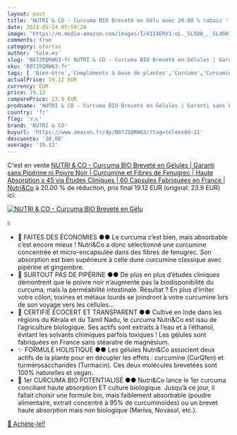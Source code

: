 ```yaml
---
layout: post
title: 'NUTRI & CO - Curcuma BIO Breveté en Gélu avec 20.00 % rabais '
date: 2021-05-24 05:59:24
image: 'https://m.media-amazon.com/images/I/41I4ERV1-oL._SL500_._SL400_.jpg'
comments: true
category: ofertas
author: 'tole.es'
slug: 'B07J5QRW63-fr NUTRI & CO - Curcuma BIO Breveté en Gélules | Garanti sans...'
sku: 'B07J5QRW63-fr'
tags: [ 'Bien-être','Compléments à base de plantes','Curcuma','Curcumin','Hygiène et Santé','Santé et premiers soins','Vitamines, minéraux et compléments','nutri & co', ]
actualPrice: 19.12 EUR
currency: EUR
price: 19.12
comparePrice: 23.9 EUR
prodname: 'NUTRI & CO - Curcuma BIO Breveté en Gélules | Garanti sans Pipérine ni Poivre Noir | Curcumine et Fibres de Fenugrec | Haute Absorption x 45 via Études Cliniques | 60 Capsules Fabriquées en France | Nutri&Co'
country: 'fr'
flag: '🇫🇷'
brand: 'NUTRI & CO'
buyurl: 'https://www.amazon.fr/dp/B07J5QRW63/?tag=tolees0d-21'
descuento: '20.00'
average: '19.12'
---
```


C'est en vente [NUTRI & CO - Curcuma BIO Breveté en Gélules | Garanti sans Pipérine ni Poivre Noir | Curcumine et Fibres de Fenugrec | Haute Absorption x 45 via Études Cliniques | 60 Capsules Fabriquées en France | Nutri&Co](https://www.amazon.fr/dp/B07J5QRW63/?tag=tolees0d-21)  à  20.00 % de réduction, prix final  19.12 EUR (original: 23.9 EUR) ici:

[![NUTRI & CO - Curcuma BIO Breveté en Gélu](https://m.media-amazon.com/images/I/41I4ERV1-oL._SL500_._SL400_.jpg)](https://www.amazon.fr/dp/B07J5QRW63/?tag=tolees0d-21)

ℹ️:

- 💸 FAITES DES ÉCONOMIES ●● Le curcuma c’est bien, mais absorbable c’est encore mieux ! Nutri&Co a donc sélectionné une curcumine concentrée et micro-encapsulée dans des fibres de fenugrec. Son absorption est bien supérieure à celle dune curcumine classique avec pipérine et gingembre.
- 🙅 SURTOUT PAS DE PIPÉRINE ●● De plus en plus d’études cliniques démontrent que le poivre noir n’augmente pas la biodisponibilité du curcuma, mais la perméabilité intestinale. Résultat ? En plus d’irriter votre côlon, toxines et métaux lourds se joindront à votre curcumine lors de son voyage vers les cellules…
- 🔎 CERTIFIÉ ECOCERT ET TRANSPARENT ●● Cultivé en Inde dans les régions du Kérala et du Tamil Nadu, le curcuma Nutri&Co est issu de l’agriculture biologique. Ses actifs sont extraits à l’eau et à l’éthanol, évitant les solvants chimiques parfois toxiques ! Les gélules sont fabriquées en France sans stéaratre de magnésium.
- ✨ FORMULE HOLISTIQUE ●● Les gélules Nutri&Co associent deux actifs de la plante pour en décupler les effets : curcumine (CurQfen) et turmérosaccharides (Turmacin). Ces deux molécules brevetées sont 100% naturelles et vegan.
- 🥇 1er CURCUMA BIO POTENTIALISÉ ●● Nutri&Co lance le 1er curcuma conciliant haute absorption ET culture biologique. Jusqu’à ce jour, il fallait choisir une formule bio, mais faiblement absorbable (poudre alimentaire, extrait concentré à 95% de curcuminoïdes) ou un brevet haute absorption mais non biologique (Meriva, Novasol, etc.).

[🛒 Achète-le!!](https://www.amazon.fr/dp/B07J5QRW63/?tag=tolees0d-21)
